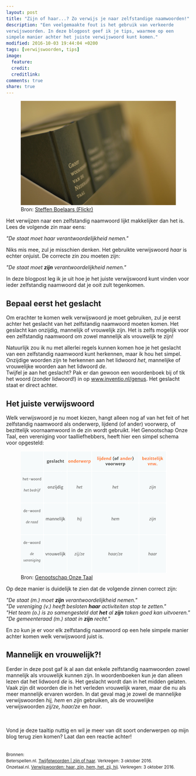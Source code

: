 ```yaml
---
layout: post
title: "Zijn of haar...? Zo verwijs je naar zelfstandige naamwoorden!"
description: "Een veelgemaakte fout is het gebruik van verkeerde
verwijswoorden. In deze blogpost geef ik je tips, waarmee op een
simpele manier achter het juiste verwijswoord kunt komen."
modified: 2016-10-03 19:44:04 +0200
tags: [verwijswoorden, tips]
image:
  feature: 
  credit: 
  creditlink: 
comments: true
share: true
---
```


<figure>
<img src="/images/woordenboek-nl-taal.jpg" alt="Het woordenboek van de
Nederlandse taal.">
<figcaption>Bron: <a href="http://bit.ly/2dr124J">Steffen Boelaars (Flickr)
</a></figcaption>
</figure>

Het verwijzen naar een zelfstandig naamwoord lijkt makkelijker dan het
is. Lees de volgende zin maar eens:<br>

<em>"De staat moet haar verantwoordelijkheid nemen."</em>

Niks mis mee, zul je misschien denken. Het gebruikte verwijswoord
<em>haar</em> is echter onjuist. De correcte zin zou moeten zijn:<br>

<em>"De staat moet <strong>zijn</strong> verantwoordelijkheid
nemen."</em>

In deze blogpost leg ik je uit hoe je het juiste verwijswoord kunt
vinden voor ieder zelfstandig naamwoord dat je ooit zult tegenkomen. 

<h2>Bepaal eerst het geslacht</h2>
Om erachter te komen welk verwijswoord je moet gebruiken, zul je
eerst achter het geslacht van het zelfstandig naamwoord moeten
komen. Het geslacht kan onzijdig, mannelijk of vrouwelijk zijn. Het is
zelfs mogelijk voor een zelfstandig naamwoord om zowel
mannelijk als vrouwelijk te zijn!

Natuurlijk zou ik nu met allerlei regels kunnen komen hoe je het
geslacht van een zelfstandig naamwoord kunt herkennen, maar ik hou het
simpel. Onzijdige woorden zijn te herkennen aan het lidwoord
<em>het</em>, mannelijke of vrouwelijke woorden aan het lidwoord
<em>de</em>.<br>
Twijfel je aan het geslacht? Pak er dan gewoon een woordenboek bij of
tik het woord (zonder lidwoord!) in op <a
href="http://www.inventio.nl/genus/">www.inventio.nl/genus</a>. Het
geslacht staat er direct achter.

<h2>Het juiste verwijswoord</h2>
Welk verwijswoord je nu moet kiezen, hangt alleen nog af van het feit
of het zelfstandig naamwoord als onderwerp, lijdend (of ander)
voorwerp, of bezittelijk voornaamwoord in de zin wordt gebruikt. Het Genootschap
Onze Taal, een vereniging voor taalliefhebbers,  heeft hier een simpel schema voor opgesteld:

<figure>
<img src="/images/verwijswoorden.png" alt="Welk verwijswoord een
zelfstandig naamwoord krijgt, is afhankelijk van het feit of het het
onderwerp, lijdend voorwerp of bezittelijk voornaam is.">
<figcaption>Bron: <a href="https://onzetaal.nl/taaladvies/verwijswoorden">Genootschap Onze Taal
</a></figcaption>
</figure>

Op deze manier is duidelijk te zien dat de volgende zinnen correct
zijn:<br>

<em>"De staat (m.) moet <strong>zijn</strong> verantwoordelijkheid nemen."</em><br>
<em>"De vereniging (v.) heeft besloten <strong>haar</strong> activiteiten stop te
zetten."</em><br>
<em>"Het team (o.) is zo samengesteld dat <strong>het</strong> al
<strong>zijn</strong> taken goed kan uitvoeren."</em><br>
<em>"De gemeenteraad (m.) staat in <strong>zijn</strong>
recht."</em><br>

En zo kun je er voor elk zelfstandig naamwoord op een hele simpele
manier achter komen welk verwijswoord juist is.

<h2>Mannelijk en vrouwelijk?!</h2>
Eerder in deze post gaf ik al aan dat enkele zelfstandig naamwoorden zowel mannelijk
als vrouwelijk kunnen zijn. In woordenboeken kun je dan alleen lezen dat het
lidwoord <em>de</em> is. Het geslacht wordt dan in het midden
gelaten. Vaak zijn dit woorden die in het verleden
vrouwelijk waren, maar die nu als meer mannelijk ervaren worden.  In
dat geval mag je zowel de mannelijke verwijswoorden <em>hij, hem</em>
en <em>zijn</em> gebruiken, als de vrouwelijke verwijswoorden
<em>zij/ze, haar/ze</em> en <em>haar</em>.

<br><br>
Vond je deze taaltip nuttig en wil je meer van dit soort onderwerpen
op mijn blog terug zien komen? Laat dan een reactie achter!
<br><br>


<small>Bronnen:<br>
Beterspellen.nl. <a
href="http://www.beterspellen.nl/website/index.php?pag=99">Twijfelwoorden
| zijn of haar</a>. Verkregen: 3 oktober 2016. <br>
Onzetaal.nl. <a
href="https://onzetaal.nl/taaladvies/verwijswoorden">Verwijswoorden:
haar, zijn, hem, het, zij, hij</a>. Verkregen: 3 oktober 2016.
</small>
